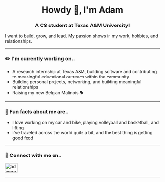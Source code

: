 <h1 align="center">Howdy 👋, I'm Adam</h1>
<h3 align="center">A CS student at Texas A&M University!</h3>
<p>I want to build, grow, and lead. My passion shows in my work, hobbies, and relationships.</p>

---

<h3 align="left">✏️ I'm currently working on..</h3>
<ul>
    <li>A research internship at Texas A&M, building software and contributing to meaningful educational outreach within the community</li>
    <li>Building personal projects, networking, and building meaningful relationships</li>
    <li>Raising my new Belgian Malinois 🐕</li>
</ul>

---

<h3 align="left">💫 Fun facts about me are..</h3>
<ul>
    <li>I love working on my car and bike, playing volleyball and basketball, and lifting</li>
    <li>I've traveled across the world quite a bit, and the best thing is getting good food</li>
</ul>

---

<h3 align="left">🔌 Connect with me on..</h3>
<p align="left">
<a href="https://linkedin.com/in/adamryu" target="blank"><img align="center" src="https://raw.githubusercontent.com/rahuldkjain/github-profile-readme-generator/master/src/images/icons/Social/linked-in-alt.svg" alt="adamryu" height="30" width="40" /></a>
</p>

---
